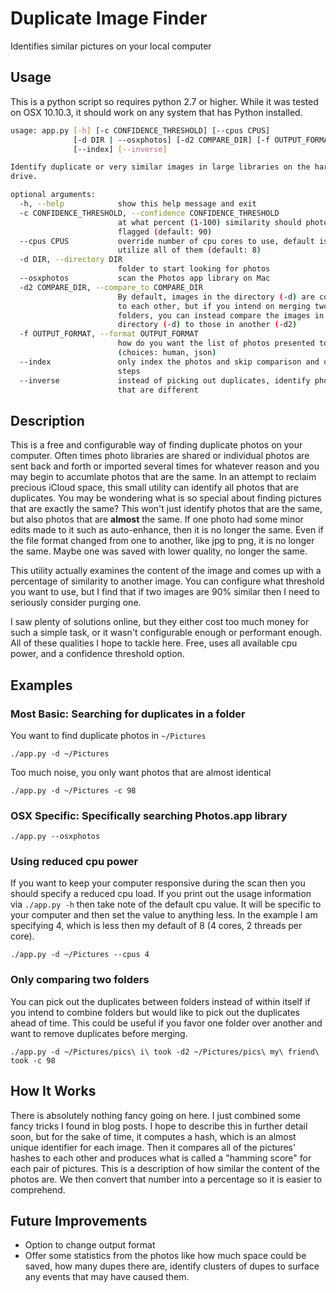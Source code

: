 # Duplicate Image Finder
Identifies similar pictures on your local computer

## Usage
This is a python script so requires python 2.7 or higher. While it was tested on OSX 10.10.3, it should work on any system that has Python installed.

```sh
usage: app.py [-h] [-c CONFIDENCE_THRESHOLD] [--cpus CPUS]
              [-d DIR | --osxphotos] [-d2 COMPARE_DIR] [-f OUTPUT_FORMAT]
              [--index] [--inverse]

Identify duplicate or very similar images in large libraries on the hard
drive.

optional arguments:
  -h, --help            show this help message and exit
  -c CONFIDENCE_THRESHOLD, --confidence CONFIDENCE_THRESHOLD
                        at what percent (1-100) similarity should photos be
                        flagged (default: 90)
  --cpus CPUS           override number of cpu cores to use, default is to
                        utilize all of them (default: 8)
  -d DIR, --directory DIR
                        folder to start looking for photos
  --osxphotos           scan the Photos app library on Mac
  -d2 COMPARE_DIR, --compare_to COMPARE_DIR
                        By default, images in the directory (-d) are compared
                        to each other, but if you intend on merging two
                        folders, you can instead compare the images in one
                        directory (-d) to those in another (-d2)
  -f OUTPUT_FORMAT, --format OUTPUT_FORMAT
                        how do you want the list of photos presented to you
                        (choices: human, json)
  --index               only index the photos and skip comparison and output
                        steps
  --inverse             instead of picking out duplicates, identify photos
                        that are different
```

## Description

This is a free and configurable way of finding duplicate photos on your computer. Often times photo libraries are shared or individual photos are sent back and forth or imported several times for whatever reason and you may begin to accumlate photos that are the same. In an attempt to reclaim precious iCloud space, this small utility can identify all photos that are duplicates. You may be wondering what is so special about finding pictures that are exactly the same? This won't just identify photos that are the same, but also photos that are **almost** the same. If one photo had some minor edits made to it such as auto-enhance, then it is no longer the same. Even if the file format changed from one to another, like jpg to png, it is no longer the same. Maybe one was saved with lower quality, no longer the same.

This utility actually examines the content of the image and comes up with a percentage of similarity to another image. You can configure what threshold you want to use, but I find that if two images are 90% similar then I need to seriously consider purging one.

I saw plenty of solutions online, but they either cost too much money for such a simple task, or it wasn't configurable enough or performant enough. All of these qualities I hope to tackle here. Free, uses all available cpu power, and a confidence threshold option.

## Examples

### Most Basic: Searching for duplicates in a folder

You want to find duplicate photos in `~/Pictures`

```
./app.py -d ~/Pictures
```

Too much noise, you only want photos that are almost identical

```
./app.py -d ~/Pictures -c 98
```

### OSX Specific: Specifically searching Photos.app library

```
./app.py --osxphotos
```

### Using reduced cpu power
If you want to keep your computer responsive during the scan then you should specify a reduced cpu load. If you print out the usage information via `./app.py -h` then take note of the default cpu value. It will be specific to your computer and then set the value to anything less. In the example I am specifying 4, which is less then my default of 8 (4 cores, 2 threads per core).

```
./app.py -d ~/Pictures --cpus 4
```

### Only comparing two folders
You can pick out the duplicates between folders instead of within itself if you intend to combine folders but would like to pick out the duplicates ahead of time. This could be useful if you favor one folder over another and want to remove duplicates before merging.

```
./app.py -d ~/Pictures/pics\ i\ took -d2 ~/Pictures/pics\ my\ friend\ took -c 98
```

## How It Works
There is absolutely nothing fancy going on here. I just combined some fancy tricks I found in blog posts. I hope to describe this in further detail soon, but for the sake of time, it computes a hash, which is an almost unique identifier for each image. Then it compares all of the pictures' hashes to each other and produces what is called a "hamming score" for each pair of pictures. This is a description of how similar the content of the photos are. We then convert that number into a percentage so it is easier to comprehend.

## Future Improvements
* Option to change output format
* Offer some statistics from the photos like how much space could be saved, how many dupes there are, identify clusters of dupes to surface any events that may have caused them.
